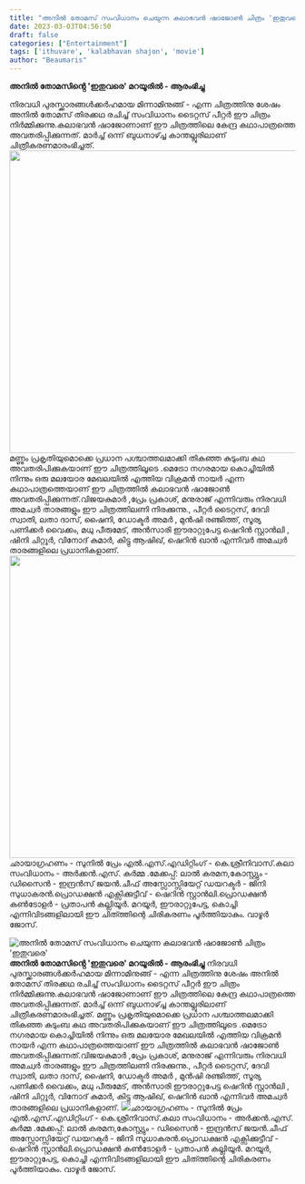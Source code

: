 ```yaml
---
title: "അനിൽ തോമസ് സംവിധാനം ചെയുന്ന കലാഭവൻ ഷാജോൺ ചിത്രം 'ഇതുവരെ'"
date: 2023-03-03T04:56:50
draft: false
categories: ["Entertainment"]
tags: ['ithuvare', 'kalabhavan shajon', 'movie']
author: "Beaumaris"
---
```


<strong>അനിൽ തോമസിൻ്റെ 'ഇതുവരെ' മറയൂരിൽ - ആരംഭിച്ചു</strong>

നിരവധി പുരസ്ക്കാരങ്ങൾക്കർഹമായ മിന്നാമിനുങ്ങ് - എന്ന ചിത്രത്തിനു ശേഷം അനിൽ തോമസ് തിരക്കഥ രചിച്ച് സംവിധാനം ടൈറ്റസ് പീറ്റർ ഈ ചിത്രം നിർമ്മിക്കുന്നു.കലാഭവൻ ഷാജോണാണ് ഈ ചിത്രത്തിലെ കേന്ദ്ര കഥാപാത്രത്തെ അവതരിപ്പിക്കുന്നത്. മാർച്ച് ഒന്ന് ബുധനാഴ്ച്ച കാന്തല്ലൂരിലാണ് ചിത്രീകരണമാരംഭിച്ചത്.<img class="size-large wp-image-386041 aligncenter" src="https://cdn.boolokam.com/articles/2023/03/fwfwfffg-1024x681.jpg" alt="" width="800" height="532" /> മണ്ണും പ്രകൃതിയുമൊക്കെ പ്രധാന പശ്ചാത്തലമാക്കി തികഞ്ഞ കുടുംബ കഥ അവതരിപിക്കുകയാണ് ഈ ചിത്രത്തിലൂടെ .മെട്രോ നഗരമായ കൊച്ചിയിൽ നിന്നും ഒരു മലയോര മേഖലയിൽ എത്തിയ വിക്രമൻ നായർ എന്ന കഥാപാത്രത്തെയാണ് ഈ ചിത്രത്തിൽ കലാഭവൻ ഷാജോൺ അവതരിപ്പിക്കുന്നത്.വിജയകുമാർ ,പ്രേം പ്രകാശ്, മനുരാജ് എന്നിവരും നിരവധി അമച്വർ താരങ്ങളും ഈ ചിത്രത്തിലണി നിരക്കുന്നു., പീറ്റർ ടൈറ്റസ്, ദേവി സ്വാതി, ലതാ ദാസ്, ഷൈനി, ഡോക്ടർ അമർ , മുൻഷി രഞ്ജിത്ത്, സൂര്യ പണിക്കർ വൈക്കം, മധു പീരുമേട്, അൻസാരി ഈരാറ്റുപേട്ട ഷെറിൻ സ്റ്റാൻലി , ഷിനി ചിറ്റൂർ, വിനോദ് കുമാർ, കിട്ടു ആഷിഖ്, ഷെറിൻ ഖാൻ എന്നിവർ അമച്വർ താരങ്ങളിലെ പ്രധാനികളാണ്. <img class="size-large wp-image-386042 aligncenter" src="https://cdn.boolokam.com/articles/2023/03/qfff-1024x681.jpg" alt="" width="800" height="532" />ഛായാഗ്രഹണം - സുനിൽ പ്രേം എൽ.എസ്.എഡിറ്റിംഗ് - കെ.ശ്രീനിവാസ്.കലാ സംവിധാനം - അർക്കൻ.എസ്. കർമ്മ .മേക്കപ്പ്: ലാൽ കരമന,കോസ്റ്റ്യും - ഡിസൈൻ - ഇന്ദ്രൻസ് ജയൻ.ചീഫ് അസ്സോസ്സിയേറ്റ് ഡയറക്ടർ - ജിനി സുധാകരൻ.പ്രൊഡക്ഷൻ എക്സിക്കുട്ടീവ് - ഷെറിൻ സ്റ്റാൻലി.പ്രൊഡക്ഷൻ കൺടോളർ - പ്രതാപൻ കല്ലിയൂർ. മറയൂർ, ഈരാറ്റുപേട്ട, കൊച്ചി എന്നിവിടങ്ങളിലായി ഈ ചിത്ത്തിന്റെ ചിരികരണം പൂർത്തിയാകും. വാഴൂർ ജോസ്.


![അനിൽ തോമസ് സംവിധാനം ചെയുന്ന കലാഭവൻ ഷാജോൺ ചിത്രം 'ഇതുവരെ'](https://cdn.boolokam.com/articles/2023/03/fwfwfffg-1024x681.jpg)**അനിൽ തോമസിൻ്റെ 'ഇതുവരെ' മറയൂരിൽ - ആരംഭിച്ചു** നിരവധി പുരസ്ക്കാരങ്ങൾക്കർഹമായ മിന്നാമിനുങ്ങ് - എന്ന ചിത്രത്തിനു ശേഷം അനിൽ തോമസ് തിരക്കഥ രചിച്ച് സംവിധാനം ടൈറ്റസ് പീറ്റർ ഈ ചിത്രം നിർമ്മിക്കുന്നു.കലാഭവൻ ഷാജോണാണ് ഈ ചിത്രത്തിലെ കേന്ദ്ര കഥാപാത്രത്തെ അവതരിപ്പിക്കുന്നത്. മാർച്ച് ഒന്ന് ബുധനാഴ്ച്ച കാന്തല്ലൂരിലാണ് ചിത്രീകരണമാരംഭിച്ചത്. മണ്ണും പ്രകൃതിയുമൊക്കെ പ്രധാന പശ്ചാത്തലമാക്കി തികഞ്ഞ കുടുംബ കഥ അവതരിപിക്കുകയാണ് ഈ ചിത്രത്തിലൂടെ .മെട്രോ നഗരമായ കൊച്ചിയിൽ നിന്നും ഒരു മലയോര മേഖലയിൽ എത്തിയ വിക്രമൻ നായർ എന്ന കഥാപാത്രത്തെയാണ് ഈ ചിത്രത്തിൽ കലാഭവൻ ഷാജോൺ അവതരിപ്പിക്കുന്നത്.വിജയകുമാർ ,പ്രേം പ്രകാശ്, മനുരാജ് എന്നിവരും നിരവധി അമച്വർ താരങ്ങളും ഈ ചിത്രത്തിലണി നിരക്കുന്നു., പീറ്റർ ടൈറ്റസ്, ദേവി സ്വാതി, ലതാ ദാസ്, ഷൈനി, ഡോക്ടർ അമർ , മുൻഷി രഞ്ജിത്ത്, സൂര്യ പണിക്കർ വൈക്കം, മധു പീരുമേട്, അൻസാരി ഈരാറ്റുപേട്ട ഷെറിൻ സ്റ്റാൻലി , ഷിനി ചിറ്റൂർ, വിനോദ് കുമാർ, കിട്ടു ആഷിഖ്, ഷെറിൻ ഖാൻ എന്നിവർ അമച്വർ താരങ്ങളിലെ പ്രധാനികളാണ്. ![](https://cdn.boolokam.com/articles/2023/03/qfff-1024x681.jpg)ഛായാഗ്രഹണം - സുനിൽ പ്രേം എൽ.എസ്.എഡിറ്റിംഗ് - കെ.ശ്രീനിവാസ്.കലാ സംവിധാനം - അർക്കൻ.എസ്. കർമ്മ .മേക്കപ്പ്: ലാൽ കരമന,കോസ്റ്റ്യും - ഡിസൈൻ - ഇന്ദ്രൻസ് ജയൻ.ചീഫ് അസ്സോസ്സിയേറ്റ് ഡയറക്ടർ - ജിനി സുധാകരൻ.പ്രൊഡക്ഷൻ എക്സിക്കുട്ടീവ് - ഷെറിൻ സ്റ്റാൻലി.പ്രൊഡക്ഷൻ കൺടോളർ - പ്രതാപൻ കല്ലിയൂർ. മറയൂർ, ഈരാറ്റുപേട്ട, കൊച്ചി എന്നിവിടങ്ങളിലായി ഈ ചിത്ത്തിന്റെ ചിരികരണം പൂർത്തിയാകും. വാഴൂർ ജോസ്.
